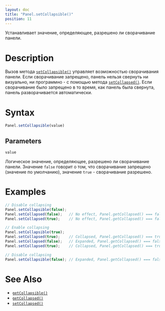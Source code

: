 ```yaml
---
layout: doc
title: "Panel.setCollapsible()"
position: 11
---
```


Устанавливает значение, определяющее, разрешено ли сворачивание панели.

# Description

Вызов метода [`setCollapsible()`](../Panel.setCollapsible/) управляет возможностью сворачивания
панели. Если сворачивание запрещено, панель нельзя свернуть ни визуально, ни программно - с помощью
метода [`setCollapsed()`](../Panel.setCollapsed/). Если сворачивание было запрещено в то время, как
панель была свернута, панель разворачивается автоматически.

# Syntax

```js
Panel.setCollapsible(value)
```

## Parameters

`value`

Логическое значение, определяющее, разрешено ли сворачивание панели. Значение `false` говорит о том,
что сворачивание запрещено (значение по умолчанию), значение `true` - сворачивание разрешено.

# Examples

```js
// Disable collapsing
Panel.setCollapsible(false);
Panel.setCollapsed(false);   // No effect, Panel.getCollapsed() === false
Panel.setCollapsed(true);    // No effect, Panel.getCollapsed() === false

// Enable collapsing
Panel.setCollapsible(true);
Panel.setCollapsed(true);    // Collapsed, Panel.getCollapsed() === true
Panel.setCollapsed(false);   // Expanded, Panel.getCollapsed() === false
Panel.setCollapsed(true);    // Collapsed, Panel.getCollapsed() === true

// Disable collapsing
Panel.setCollapsible(false); // Expanded, Panel.getCollapsed() === false
```

# See Also

* [`getCollapsible()`](../Panel.getCollapsible/)
* [`getCollapsed()`](../Panel.getCollapsed/)
* [`setCollapsed()`](../Panel.setCollapsed/)
